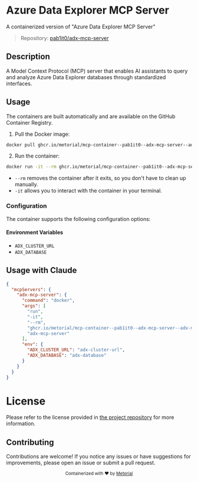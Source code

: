 
# Azure Data Explorer MCP Server

A containerized version of "Azure Data Explorer MCP Server"

> Repository: [pab1it0/adx-mcp-server](https://github.com/pab1it0/adx-mcp-server)

## Description

A Model Context Protocol (MCP) server that enables AI assistants to query and analyze Azure Data Explorer databases through standardized interfaces.


## Usage

The containers are built automatically and are available on the GitHub Container Registry.

1. Pull the Docker image:

```bash
docker pull ghcr.io/metorial/mcp-container--pab1it0--adx-mcp-server--adx-mcp-server
```

2. Run the container:

```bash
docker run -it --rm ghcr.io/metorial/mcp-container--pab1it0--adx-mcp-server--adx-mcp-server 
```

- `--rm` removes the container after it exits, so you don't have to clean up manually.
- `-it` allows you to interact with the container in your terminal.


### Configuration

The container supports the following configuration options:




#### Environment Variables

- `ADX_CLUSTER_URL`
- `ADX_DATABASE`




## Usage with Claude

```json
{
  "mcpServers": {
    "adx-mcp-server": {
      "command": "docker",
      "args": [
        "run",
        "-it",
        "--rm",
        "ghcr.io/metorial/mcp-container--pab1it0--adx-mcp-server--adx-mcp-server",
        "adx-mcp-server"
      ],
      "env": {
        "ADX_CLUSTER_URL": "adx-cluster-url",
        "ADX_DATABASE": "adx-database"
      }
    }
  }
}
```

# License

Please refer to the license provided in [the project repository](https://github.com/pab1it0/adx-mcp-server) for more information.

## Contributing

Contributions are welcome! If you notice any issues or have suggestions for improvements, please open an issue or submit a pull request.

<div align="center">
  <sub>Containerized with ❤️ by <a href="https://metorial.com">Metorial</a></sub>
</div>
  